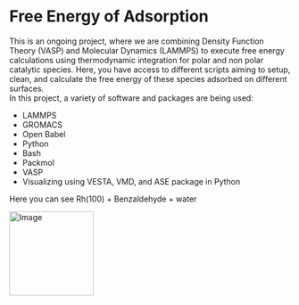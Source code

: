 # Free Energy of Adsorption
This is an ongoing project, where we are combining Density Function Theory (VASP) and Molecular Dynamics (LAMMPS) to execute free energy calculations using thermodynamic integration for polar and non polar catalytic species. Here, you have access to different scripts aiming to setup, clean, and calculate the free energy of these species adsorbed on different surfaces.  
In this project, a variety of software and packages are being used:  
* LAMMPS  
* GROMACS  
* Open Babel  
* Python  
* Bash  
* Packmol
* VASP
* Visualizing using VESTA, VMD, and ASE package in Python
  
Here you can see Rh(100) + Benzaldehyde + water  
  
<img width="151" alt="Image" src="https://github.com/user-attachments/assets/9c43e481-8569-488d-9755-db5bf1eff614" />
